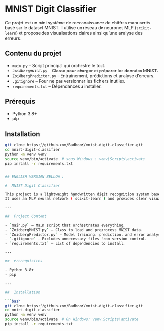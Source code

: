 # MNIST Digit Classifier

Ce projet est un mini système de reconnaissance de chiffres manuscrits basé sur le dataset MNIST. Il utilise un réseau de neurones MLP (`scikit-learn`) et propose des visualisations claires ainsi qu’une analyse des erreurs.

## Contenu du projet

- `main.py` – Script principal qui orchestre le tout.
- `ZoidbergMNIST.py` – Classe pour charger et préparer les données MNIST.
- `ZoidbergPredictor.py` – Entraînement, prédictions et analyse d’erreurs.
- `.gitignore` – Pour ne pas versionner les fichiers inutiles.
- `requirements.txt` – Dépendances à installer.

##  Prérequis

- Python 3.8+
- pip

## Installation

```bash
git clone https://github.com/BadbooX/mnist-digit-classifier.git
cd mnist-digit-classifier
python -m venv venv
source venv/bin/activate  # sous Windows : venv\Scripts\activate
pip install -r requirements.txt


## ENGLISH VERSION BELLOW : 

#  MNIST Digit Classifier

This project is a lightweight handwritten digit recognition system based on the MNIST dataset.  
It uses an MLP neural network (`scikit-learn`) and provides clear visualizations along with an error analysis.

---

##  Project Content

- `main.py` – Main script that orchestrates everything.
- `ZoidbergMNIST.py` – Class to load and preprocess MNIST data.
- `ZoidbergPredictor.py` – Model training, prediction, and error analysis.
- `.gitignore` – Excludes unnecessary files from version control.
- `requirements.txt` – List of dependencies to install.

---

##  Prerequisites

- Python 3.8+
- pip

---

##  Installation

```bash
git clone https://github.com/BadbooX/mnist-digit-classifier.git
cd mnist-digit-classifier
python -m venv venv
source venv/bin/activate  # On Windows: venv\Scripts\activate
pip install -r requirements.txt
